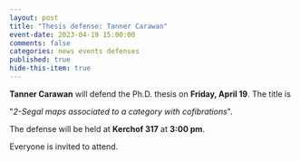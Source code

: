 ```yaml
---
layout: post
title: "Thesis defense: Tanner Carawan"
event-date: 2023-04-19 15:00:00
comments: false
categories: news events defenses
published: true
hide-this-item: true
---
```


**Tanner Carawan** will defend the Ph.D. thesis on **Friday, April 19**. The title is 

"_2-Segal maps associated to a category with cofibrations_". 

The defense will be held at **Kerchof 317** at **3:00 pm**.

Everyone is invited to attend.

